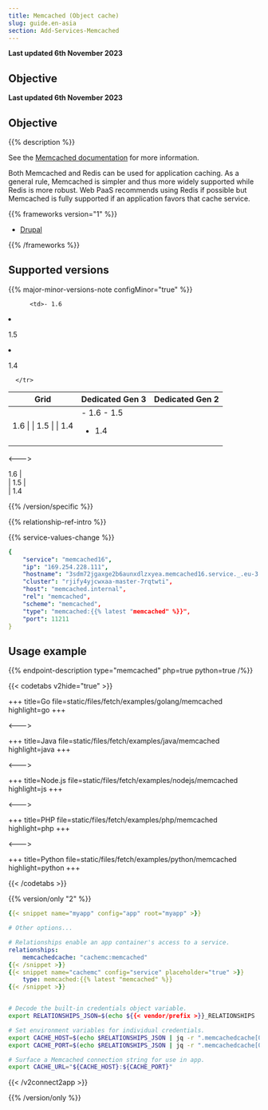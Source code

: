 ```yaml
---
title: Memcached (Object cache)
slug: guide.en-asia
section: Add-Services-Memcached
---
```


**Last updated 6th November 2023**



## Objective  

**Last updated 6th November 2023**



## Objective  

{{% description %}}

See the [Memcached documentation](https://memcached.org) for more information.

Both Memcached and Redis can be used for application caching. As a general rule, Memcached is simpler and thus more widely supported while Redis is more robust. Web PaaS recommends using Redis if possible but Memcached is fully supported if an application favors that cache service.

{{% frameworks version="1" %}}

- [Drupal](../guides/drupal/memcached.md)



{{% /frameworks %}}

## Supported versions

{{% major-minor-versions-note configMinor="true" %}}


<!-- API Version 1 -->

<table>
    <thead>
        <tr>
            <th>Grid</th>
            <th>Dedicated Gen 3</th>
            <th>Dedicated Gen 2</th>
        </tr>
    </thead>
    <tbody>
        <tr>
            <td>1.6 |  
|  1.5 |  
|  1.4</td>
            <td>- 1.6  
- 1.5  

- 1.4</td>

            <td>- 1.6  
- 1.5  

- 1.4</thd>

        </tr>
    </tbody>
</table>

<--->
<!-- API Version 2 -->

1.6 |  
|  1.5 |  
|  1.4

{{% /version/specific %}}

{{% relationship-ref-intro %}}

{{% service-values-change %}}

```yaml
{
    "service": "memcached16",
    "ip": "169.254.228.111",
    "hostname": "3sdm72jgaxge2b6aunxdlzxyea.memcached16.service._.eu-3.{{< vendor/urlraw "hostname" >}}",
    "cluster": "rjify4yjcwxaa-master-7rqtwti",
    "host": "memcached.internal",
    "rel": "memcached",
    "scheme": "memcached",
    "type": "memcached:{{% latest "memcached" %}}",
    "port": 11211
}
```

## Usage example

{{% endpoint-description type="memcached" php=true python=true /%}}

{{< codetabs v2hide="true" >}}

+++
title=Go
file=static/files/fetch/examples/golang/memcached
highlight=go
+++

<--->

+++
title=Java
file=static/files/fetch/examples/java/memcached
highlight=java
+++

<--->

+++
title=Node.js
file=static/files/fetch/examples/nodejs/memcached
highlight=js
+++

<--->

+++
title=PHP
file=static/files/fetch/examples/php/memcached
highlight=php
+++

<--->

+++
title=Python
file=static/files/fetch/examples/python/memcached
highlight=python
+++

{{< /codetabs >}}

<!-- Version 2: .environment shortcode + context -->
{{% version/only "2" %}}

```yaml {configFile="app"}
{{< snippet name="myapp" config="app" root="myapp" >}}

# Other options...

# Relationships enable an app container's access to a service.
relationships:
    memcachedcache: "cachemc:memcached"
{{< /snippet >}}
{{< snippet name="cachemc" config="service" placeholder="true" >}}
    type: memcached:{{% latest "memcached" %}}
{{< /snippet >}}
```

```json  

```  

```bash {location="myapp/.environment"}
# Decode the built-in credentials object variable.
export RELATIONSHIPS_JSON=$(echo ${{< vendor/prefix >}}_RELATIONSHIPS | base64 --decode)

# Set environment variables for individual credentials.
export CACHE_HOST=$(echo $RELATIONSHIPS_JSON | jq -r ".memcachedcache[0].host")
export CACHE_PORT=$(echo $RELATIONSHIPS_JSON | jq -r ".memcachedcache[0].port")

# Surface a Memcached connection string for use in app.
export CACHE_URL="${CACHE_HOST}:${CACHE_PORT}"
```

{{< /v2connect2app >}}

{{% /version/only %}}


